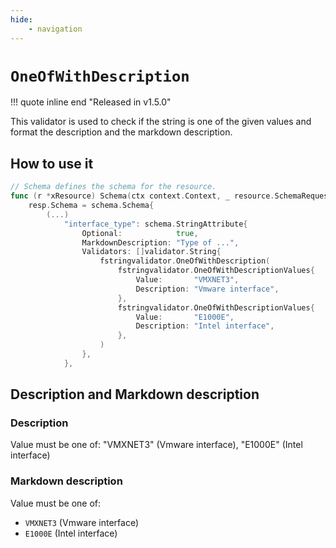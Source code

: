 ```yaml
---
hide:
    - navigation
---
```

# `OneOfWithDescription`

!!! quote inline end "Released in v1.5.0"

This validator is used to check if the string is one of the given values and format the description and the markdown description.

## How to use it

```go
// Schema defines the schema for the resource.
func (r *xResource) Schema(ctx context.Context, _ resource.SchemaRequest, resp *resource.SchemaResponse) {
    resp.Schema = schema.Schema{
        (...)
            "interface_type": schema.StringAttribute{
                Optional:            true,
                MarkdownDescription: "Type of ...",
                Validators: []validator.String{
                    fstringvalidator.OneOfWithDescription(
                        fstringvalidator.OneOfWithDescriptionValues{
                            Value:       "VMXNET3",
                            Description: "Vmware interface",
                        },
                        fstringvalidator.OneOfWithDescriptionValues{
                            Value:       "E1000E",
                            Description: "Intel interface",
                        },
                    )
                },
            },
```

## Description and Markdown description

### Description

Value must be one of: "VMXNET3" (Vmware interface), "E1000E" (Intel interface)

### Markdown description

Value must be one of:

- `VMXNET3` (Vmware interface)
- `E1000E` (Intel interface)
